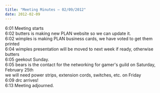 ```yaml
---
title: "Meeting Minutes – 02/09/2012"
date: 2012-02-09
---
```

6:01  Meeting starts<br />
6:02  butters is making new PLAN website so we can update it.<br />
6:02  wimples is making PLAN business cards, we have voted to get them printed<br />
6:04  wimples presentation will be moved to next week if ready, otherwise butters<br />
6:05  geekout Sunday.<br />
6:05  bears is the contact for the networking for gamer's guild on Saturday, February 25th<br />
      we will need power strips, extension cords, switches, etc. on Friday<br />
6:09  drc arrives!<br />
6:13  Meeting adjourned.